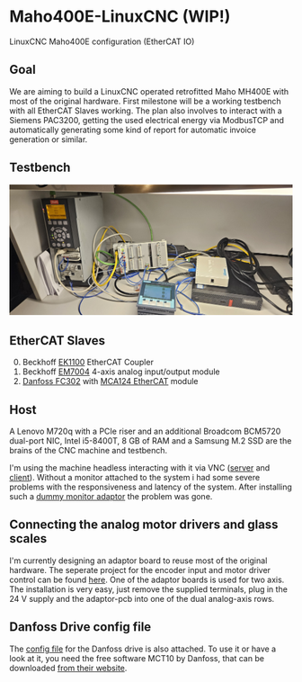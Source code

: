 # Maho400E-LinuxCNC (WIP!)
LinuxCNC Maho400E configuration (EtherCAT IO)

## Goal
We are aiming to build a LinuxCNC operated retrofitted Maho MH400E with most of the original hardware.
First milestone will be a working testbench with all EtherCAT Slaves working.
The plan also involves to interact with a Siemens PAC3200, getting the used electrical energy via ModbusTCP and automatically generating some kind of report for automatic invoice generation or similar.

## Testbench
![](pictures/testbench.jpg "Testbench setup")

## EtherCAT Slaves
0. Beckhoff [EK1100](https://www.beckhoff.com/de-de/produkte/i-o/ethercat-klemmen/ek1xxx-bk1xx0-ethercat-koppler/ek1100.html) EtherCAT Coupler
1. Beckhoff [EM7004](https://www.beckhoff.com/de-de/produkte/i-o/ethercat-klemmen/el-elm7xxx-kompakte-antriebstechnik/em7004.html) 4-axis analog input/output module
2. [Danfoss FC302](https://www.danfoss.com/de-de/products/dds/low-voltage-drives/vlt-drives/vlt-automationdrive-fc-301-fc-302/) with [MCA124 EtherCAT](https://store.danfoss.com/de/de/Drives/Niederspannungsantriebe/Zubeh%C3%B6r-f%C3%BCr-Niederspannungsantriebe/Zubeh%C3%B6r-FC-301-302/VLT%C2%AE-EtherCAT-MCA-124%2C-besch-/p/130B5646) module

## Host
A Lenovo M720q with a PCIe riser and an additional Broadcom BCM5720 dual-port NIC, Intel i5-8400T, 8 GB of RAM and a Samsung M.2 SSD are the brains of the CNC machine and testbench. 

I'm using the machine headless interacting with it via VNC ([server](https://wiki.ubuntuusers.de/VNC/#x11vnc) and [client](https://uvnc.com/downloads/ultravnc.html)). Without a monitor attached to the system i had some severe problems with the responsiveness and latency of the system. After installing such a [dummy monitor adaptor](https://www.amazon.de/gp/product/B07YLP1GG4/) the problem was gone. 


## Connecting the analog motor drivers and glass scales
I'm currently designing an adaptor board to reuse most of the original hardware. The seperate project for the encoder input and motor driver control can be found [here](https://github.com/PedPEx/EM7004-Maho-Philips-432). One of the adaptor boards is used for two axis. The installation is very easy, just remove the supplied terminals, plug in the 24 V supply and the adaptor-pcb into one of the dual analog-axis rows.

## Danfoss Drive config file
The [config file](configs/MAHO_3kW_EtherCAT_MCT10.ssp) for the Danfoss drive is also attached. To use it or have a look at it, you need the free software MCT10 by Danfoss, that can be downloaded [from their website](https://www.danfoss.com/de-de/service-and-support/downloads/dds/vlt-motion-control-tool-mct-10/).